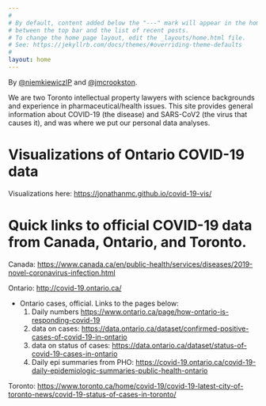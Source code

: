 ```yaml
---
#
# By default, content added below the "---" mark will appear in the home page
# between the top bar and the list of recent posts.
# To change the home page layout, edit the _layouts/home.html file.
# See: https://jekyllrb.com/docs/themes/#overriding-theme-defaults
#
layout: home
---
```


By [@niemkiewiczIP](https://twitter.com/niemkiewiczIP)  and [@jmcrookston](https://twitter.com/jmcrookston).

We are two Toronto intellectual property lawyers with science backgrounds and experience in pharmaceutical/health issues. This site provides general information about COVID-19 (the disease) and SARS-CoV2 (the virus that causes it), and was where we put our personal data analyses.

# Visualizations of Ontario COVID-19 data

Visualizations here: <https://jonathanmc.github.io/covid-19-vis/>

#

# Quick links to official COVID-19 data from Canada, Ontario, and Toronto.

Canada: <https://www.canada.ca/en/public-health/services/diseases/2019-novel-coronavirus-infection.html>

Ontario: <http://covid-19.ontario.ca/>
- Ontario cases, official. Links to the pages below:
  1. Daily numbers <https://www.ontario.ca/page/how-ontario-is-responding-covid-19>
  1. data on cases: <https://data.ontario.ca/dataset/confirmed-positive-cases-of-covid-19-in-ontario>
  1. data on status of cases: <https://data.ontario.ca/dataset/status-of-covid-19-cases-in-ontario>
  1. Daily epi summaries from PHO: <https://covid-19.ontario.ca/covid-19-daily-epidemiologic-summaries-public-health-ontario>

Toronto: <https://www.toronto.ca/home/covid-19/covid-19-latest-city-of-toronto-news/covid-19-status-of-cases-in-toronto/>
